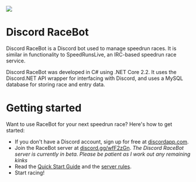 ![](https://github.com/sornerol/discord-speedrun-bot/workflows/Build/badge.svg)
# Discord RaceBot
Discord RaceBot is a Discord bot used to manage speedrun races. It is similar in functionality to SpeedRunsLive, an IRC-based speedrun race service.

Discord RaceBot was developed in C# using .NET Core 2.2. It uses the Discord.NET API wrapper for interfacing with Discord, and uses a MySQL database for storing race and entry data.

# Getting started
Want to use RaceBot for your next speedrun race? Here's how to get started:
* If you don't have a Discord account, sign up for free at [discordapp.com](https://discordapp.com/).
* Join the RaceBot server at [discord.gg/wfF2zGn](https://discord.gg/wfF2zGn). *The Discord RaceBot server is currently in beta. Please be patient as I work out any remaining kinks*
* Read the [Quick Start Guide](https://github.com/sornerol/discord-speedrun-bot/wiki/Quick-Start-Guide) and the [server rules](https://github.com/sornerol/discord-speedrun-bot/wiki/RaceBot-Server-Rules).
* Start racing!
